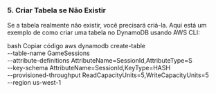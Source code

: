 ### 5. Criar Tabela se Não Existir

Se a tabela realmente não existir, você precisará criá-la. Aqui está um exemplo de como criar uma tabela no DynamoDB usando AWS CLI:

bash
Copiar código
aws dynamodb create-table \
 --table-name GameSessions \
 --attribute-definitions AttributeName=SessionId,AttributeType=S \
 --key-schema AttributeName=SessionId,KeyType=HASH \
 --provisioned-throughput ReadCapacityUnits=5,WriteCapacityUnits=5 \
 --region us-west-1
